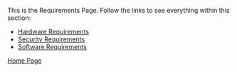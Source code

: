 This is the Requirements Page. Follow the links to see everything within this section:
- [Hardware Requirements](https://github.com/SirRexOfRider/CYBR404-UNK-Oregon-Trail/blob/main/Project/Requirements/HardwareRequirements.md)
- [Security Requirements](https://github.com/SirRexOfRider/CYBR404-UNK-Oregon-Trail/blob/main/Project/Requirements/SecurityRequirements.md)
- [Software Requirements](https://github.com/SirRexOfRider/CYBR404-UNK-Oregon-Trail/blob/main/Project/Requirements/SoftwareRequirements.md)







[Home Page](https://github.com/SirRexOfRider/CYBR404-UNK-Oregon-Trail/tree/main)
